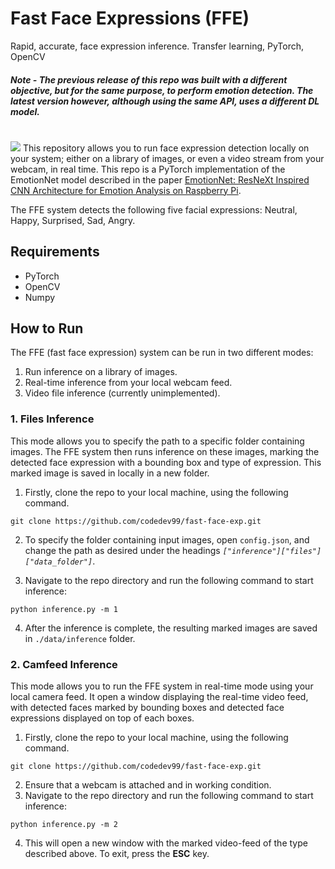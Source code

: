 # Fast Face Expressions (FFE)

Rapid, accurate, face expression inference. Transfer learning, PyTorch, OpenCV

##### **Note** - The previous release of this repo was built with a different objective, but for the same purpose, to perform emotion detection. The latest version however, although using the same API, uses a different DL model.

# 

![](https://github.com/codedev99/fast-face-exp/releases/download/v0.3/detect.jpg)
This repository allows you to run face expression detection locally on your system; either on a library of images, or even a video stream from your webcam, in real time. This repo is a PyTorch implementation of the EmotionNet model described in the paper [EmotionNet: ResNeXt Inspired CNN Architecture for Emotion Analysis on Raspberry Pi](https://ieeexplore.ieee.org/document/9573569).

The FFE system detects the following five facial expressions: Neutral, Happy, Surprised, Sad, Angry.

## Requirements
+ PyTorch
+ OpenCV
+ Numpy

## How to Run
The FFE (fast face expression) system can be run in two different modes:

1. Run inference on a library of images.
2. Real-time inference from your local webcam feed.
3. Video file inference (currently unimplemented).

### 1. Files Inference
This mode allows you to specify the path to a specific folder containing images. The FFE system then runs inference on these images, marking the detected face expression with a bounding box and type of expression. This marked image is saved in locally in a new folder.

1. Firstly, clone the repo to your local machine, using the following command.
```
git clone https://github.com/codedev99/fast-face-exp.git
```
2. To specify the folder containing input images, open `config.json`, and change the path as desired under the headings *`["inference"]["files"]["data_folder"]`*.

3. Navigate to the repo directory and run the following command to start inference:
```
python inference.py -m 1
```
4. After the inference is complete, the resulting marked images are saved in `./data/inference` folder.

### 2. Camfeed Inference
This mode allows you to run the FFE system in real-time mode using your local camera feed. It open a window displaying the real-time video feed, with detected faces marked by bounding boxes and detected face expressions displayed on top of each boxes.

1. Firstly, clone the repo to your local machine, using the following command.
```
git clone https://github.com/codedev99/fast-face-exp.git
```
2. Ensure that a webcam is attached and in working condition.
3. Navigate to the repo directory and run the following command to start inference:
```
python inference.py -m 2
```
4. This will open a new window with the marked video-feed of the type described above. To exit, press the **ESC** key.